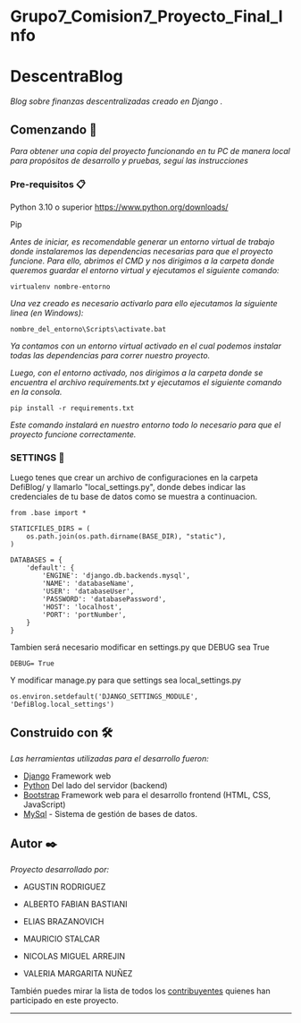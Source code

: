 # Grupo7_Comision7_Proyecto_Final_Info

# DescentraBlog

_Blog sobre finanzas descentralizadas creado en Django ._

## Comenzando 🚀

_Para obtener una copia del proyecto funcionando en tu PC de manera local para propósitos de desarrollo y pruebas, seguí las instrucciones_


### Pre-requisitos 📋

Python 3.10 o superior https://www.python.org/downloads/

Pip


_Antes de iniciar, es recomendable generar un entorno virtual de trabajo donde instalaremos las dependencias necesarias para que el proyecto funcione. Para ello, abrimos el CMD y nos dirigimos a la carpeta donde queremos guardar el entorno virtual y ejecutamos el siguiente comando:_


```
virtualenv nombre-entorno

```
_Una vez creado es necesario activarlo para ello ejecutamos la siguiente linea (en Windows):_


```
nombre_del_entorno\Scripts\activate.bat

```

_Ya contamos con un entorno virtual activado en el cual podemos instalar todas las dependencias para correr nuestro proyecto._


_Luego, con el entorno activado, nos dirigimos a la carpeta donde se encuentra el archivo requirements.txt y ejecutamos el siguiente comando en la consola._

```
pip install -r requirements.txt

```
_Este comando instalará en nuestro entorno todo lo necesario para que el proyecto funcione correctamente._

### SETTINGS 🔧

Luego tenes que crear un archivo de configuraciones en la carpeta DefiBlog/ y llamarlo "local_settings.py", donde debes indicar las credenciales de tu base de datos como se muestra a continuacion.

```
from .base import *

STATICFILES_DIRS = (
    os.path.join(os.path.dirname(BASE_DIR), "static"),
)

DATABASES = {
    'default': {
        'ENGINE': 'django.db.backends.mysql', 
        'NAME': 'databaseName',
        'USER': 'databaseUser',
        'PASSWORD': 'databasePassword',
        'HOST': 'localhost',
        'PORT': 'portNumber',
    }
}

```

Tambien será necesario modificar en settings.py que DEBUG sea True

```
DEBUG= True
```

Y modificar manage.py para que settings sea local_settings.py

```
os.environ.setdefault('DJANGO_SETTINGS_MODULE', 'DefiBlog.local_settings')
```


## Construido con 🛠️

_Las herramientas utilizadas para el desarrollo fueron:_

* [Django](https://www.djangoproject.com/) Framework web
* [Python](https://www.python.org/) Del lado del servidor (backend)
* [Bootstrap](https://getbootstrap.com/) Framework web para el desarrollo frontend (HTML, CSS, JavaScript)
* [MySql](https://www.mysql.com/) - Sistema de gestión de bases de datos.


## Autor ✒️

_Proyecto desarrollado por:_ 


- AGUSTIN RODRIGUEZ

- ALBERTO FABIAN BASTIANI

- ELIAS BRAZANOVICH

- MAURICIO STALCAR

- NICOLAS MIGUEL ARREJIN

- VALERIA MARGARITA NUÑEZ



También puedes mirar la lista de todos los [contribuyentes](https://github.com/Grupo7-Informatorio/Grupo7_Comision7_Proyecto_Final_Info/graphs/contributors) quienes han participado en este proyecto. 




---
